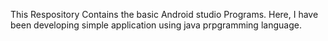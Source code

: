 This Respository Contains the basic Android studio Programs.
Here, I have been developing simple application using java prpgramming language.
